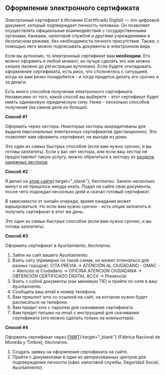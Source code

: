 ## Оформление электронного сертификата

Электронный сертификат в Испании (Certificado Digital) — это цифровой документ, который подтверждает личность человека.
Он позволяет осуществлять официальные взаимодействия с государственными органами, банками, налоговой службой и
другими учреждениями в безопасном режиме, без необходимости личного присутствия. Также, с помощью него
можно подписывать документы в электронном виде.

Если вы аутономо, то электронный сертификат вам **необходим**. Его можно оформить в любой момент, но лучше сделать
это как можно скорее (можно до регистрации аутономо). Если будете откладывать оформление сертификата, есть риск,
что столкнетесь с ситуацией, когда он вам резко понадобится - и тогда придется делать его срочно и за деньги.

Есть много способов получения электронного сертификата. Независимо от того, какой способ вы выберете - этот
сертификат будет иметь одинаковую юридическую силу. Ниже - несколько способов получения (на самом деле их больше).

**Способ #1**

Оформить через хестора. Некоторые хесторы аккредитованы для выдачи персональных электронных сертификатов
(дистанционно). Это позволяет вам оформить сертификат, не выходя из дома.

Это один из самых быстрых способов (если вам нужно срочно, и вы готовы заплатить). Если у вас нет хестора, или если ваш
хестор не предоставляет такую услугу, можно обратиться к хестору
из [раздела надежных хесторов](#надежные-хесторы).

**Способ #2**

Я делал на [этом сайте](https://certificadoelectronico.es/){:target="_blank"}, бесплатно. Заняло несколько минут и не
пришлось никуда ехать. Подал на сайте свои документы, после чего подождал несколько дней и скачал готовый сертификат.

В зависимости от онлайн очереди, время ожидания может варьироваться. Но если вам нужно срочно - есть опция заплатить
и получить сертификат в этот же день.

Это один из самых быстрых способов (если вам нужно срочно, и вы готовы заплатить).

**Способ #3**

Оформить сертификат в Ayuntamiento, бесплатно.

1. Зайти на сайт вашего Ayuntamiento.
2. Взять ситу (примерно по такой схеме, но может отличаться для разных городов): CITA PREVIA -> ATENCIÓN AL
   CIUDADANO - OMAC -> Atención al Ciudadano -> OFICINA ATENCION CIUDADANA -> OBTENCIÓN CERTIFICADO DIGITAL ACCV ->
   Presencial
3. Взять с собой документы (как минимум TIE) и прийти по сите в ваш Ayuntamiento.
4. Сообщить ваш email и номер телефона.
5. Вам пришлют sms со ссылкой на сайт, на котором нужно будет расписаться на телефоне.
6. Вам придет sms с паролем для скачивания сертификата.
7. Вам придет письмо на email с инструкцией для скачивания сертификата (это можно сделать только на компьютере).

**Способ #4**

Оформить сертификат через [FNMT](https://www.fnmt.es){:target="_blank"} (Fábrica Nacional de Moneda y Timbre), 
бесплатно.

1. Создать заявку на оформление сертификата на сайте.
2. Прийти с документами в один из авторизованных центров для подтверждения личности (офис налоговой службы, Seguridad
   Social, Ayuntamiento).
